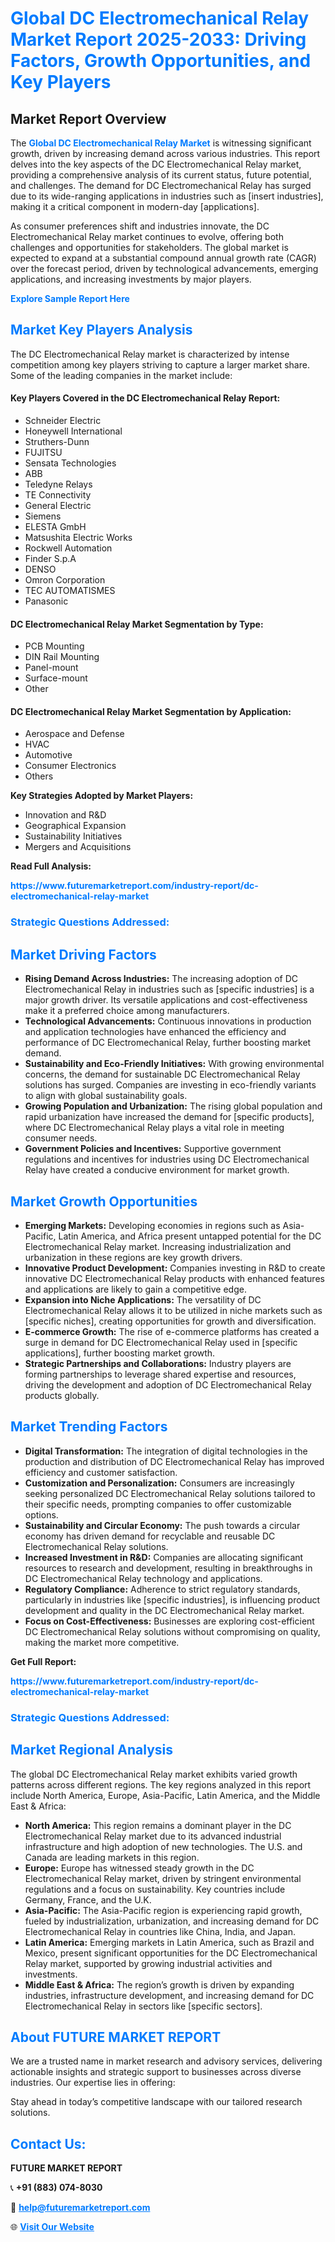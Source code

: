 <h1 style="color: #007BFF;">Global DC Electromechanical Relay Market Report 2025-2033: Driving Factors, Growth Opportunities, and Key Players</h1>

<section id="overview">
<h2>Market Report Overview</h2>
<p>The <a href="https://www.futuremarketreport.com/industry-report/dc-electromechanical-relay-market" style="color: #007BFF; text-decoration: none;"><strong>Global DC Electromechanical Relay Market</strong></a> is witnessing significant growth, driven by increasing demand across various industries. This report delves into the key aspects of the DC Electromechanical Relay market, providing a comprehensive analysis of its current status, future potential, and challenges. The demand for DC Electromechanical Relay has surged due to its wide-ranging applications in industries such as [insert industries], making it a critical component in modern-day [applications].</p>
<p>As consumer preferences shift and industries innovate, the DC Electromechanical Relay market continues to evolve, offering both challenges and opportunities for stakeholders. The global market is expected to expand at a substantial compound annual growth rate (CAGR) over the forecast period, driven by technological advancements, emerging applications, and increasing investments by major players.</p>
</section>

<section id="overview">
<p><a href="https://www.futuremarketreport.com/request-sample/reportId=115571" style="color: #007BFF; text-decoration: none;"><strong>Explore Sample Report Here</strong></a></p>
</section>

<section id="key-players">
<h2 style="color: #007BFF;">Market Key Players Analysis</h2>
<p>The DC Electromechanical Relay market is characterized by intense competition among key players striving to capture a larger market share. Some of the leading companies in the market include:</p>
<h4>Key Players Covered in the DC Electromechanical Relay Report:</h4>
<ul><li>Schneider Electric</li><li>Honeywell International</li><li>Struthers-Dunn</li><li>FUJITSU</li><li>Sensata Technologies</li><li>ABB</li><li>Teledyne Relays</li><li>TE Connectivity</li><li>General Electric</li><li>Siemens</li><li>ELESTA GmbH</li><li>Matsushita Electric Works</li><li>Rockwell Automation</li><li>Finder S.p.A</li><li>DENSO</li><li>Omron Corporation</li><li>TEC AUTOMATISMES</li><li>Panasonic</li></ul>
<h4>DC Electromechanical Relay Market Segmentation by Type:</h4>
<ul><li>PCB Mounting</li><li>DIN Rail Mounting</li><li>Panel-mount</li><li>Surface-mount</li><li>Other</li></ul>

<h4>DC Electromechanical Relay Market Segmentation by Application:</h4>
<ul><li>Aerospace and Defense</li><li>HVAC</li><li>Automotive</li><li>Consumer Electronics</li><li>Others</li></ul>
<p><strong>Key Strategies Adopted by Market Players:</strong></p>
<ul>
<li>Innovation and R&D</li>
<li>Geographical Expansion</li>
<li>Sustainability Initiatives</li>
<li>Mergers and Acquisitions</li>
</ul>
</section>

<section>
<p><strong>Read Full Analysis: </strong></p><a href="https://www.futuremarketreport.com/industry-report/dc-electromechanical-relay-market" style="color: #007BFF; text-decoration: none;"><strong>https://www.futuremarketreport.com/industry-report/dc-electromechanical-relay-market</strong></a>
<h3 style="color: #007BFF;">Strategic Questions Addressed:</h3>
</section>

<section id="driving-factors">
<h2 style="color: #007BFF;">Market Driving Factors</h2>
<ul>
<li><strong>Rising Demand Across Industries:</strong> The increasing adoption of DC Electromechanical Relay in industries such as [specific industries] is a major growth driver. Its versatile applications and cost-effectiveness make it a preferred choice among manufacturers.</li>
<li><strong>Technological Advancements:</strong> Continuous innovations in production and application technologies have enhanced the efficiency and performance of DC Electromechanical Relay, further boosting market demand.</li>
<li><strong>Sustainability and Eco-Friendly Initiatives:</strong> With growing environmental concerns, the demand for sustainable DC Electromechanical Relay solutions has surged. Companies are investing in eco-friendly variants to align with global sustainability goals.</li>
<li><strong>Growing Population and Urbanization:</strong> The rising global population and rapid urbanization have increased the demand for [specific products], where DC Electromechanical Relay plays a vital role in meeting consumer needs.</li>
<li><strong>Government Policies and Incentives:</strong> Supportive government regulations and incentives for industries using DC Electromechanical Relay have created a conducive environment for market growth.</li>
</ul>
</section>

<section id="growth-opportunities">
<h2 style="color: #007BFF;">Market Growth Opportunities</h2>
<ul>
<li><strong>Emerging Markets:</strong> Developing economies in regions such as Asia-Pacific, Latin America, and Africa present untapped potential for the DC Electromechanical Relay market. Increasing industrialization and urbanization in these regions are key growth drivers.</li>
<li><strong>Innovative Product Development:</strong> Companies investing in R&D to create innovative DC Electromechanical Relay products with enhanced features and applications are likely to gain a competitive edge.</li>
<li><strong>Expansion into Niche Applications:</strong> The versatility of DC Electromechanical Relay allows it to be utilized in niche markets such as [specific niches], creating opportunities for growth and diversification.</li>
<li><strong>E-commerce Growth:</strong> The rise of e-commerce platforms has created a surge in demand for DC Electromechanical Relay used in [specific applications], further boosting market growth.</li>
<li><strong>Strategic Partnerships and Collaborations:</strong> Industry players are forming partnerships to leverage shared expertise and resources, driving the development and adoption of DC Electromechanical Relay products globally.</li>
</ul>
</section>

<section id="trending-factors">
<h2 style="color: #007BFF;">Market Trending Factors</h2>
<ul>
<li><strong>Digital Transformation:</strong> The integration of digital technologies in the production and distribution of DC Electromechanical Relay has improved efficiency and customer satisfaction.</li>
<li><strong>Customization and Personalization:</strong> Consumers are increasingly seeking personalized DC Electromechanical Relay solutions tailored to their specific needs, prompting companies to offer customizable options.</li>
<li><strong>Sustainability and Circular Economy:</strong> The push towards a circular economy has driven demand for recyclable and reusable DC Electromechanical Relay solutions.</li>
<li><strong>Increased Investment in R&D:</strong> Companies are allocating significant resources to research and development, resulting in breakthroughs in DC Electromechanical Relay technology and applications.</li>
<li><strong>Regulatory Compliance:</strong> Adherence to strict regulatory standards, particularly in industries like [specific industries], is influencing product development and quality in the DC Electromechanical Relay market.</li>
<li><strong>Focus on Cost-Effectiveness:</strong> Businesses are exploring cost-efficient DC Electromechanical Relay solutions without compromising on quality, making the market more competitive.</li>
</ul>
</section>

<section>
<p><strong>Get Full Report: </strong></p><a href="https://www.futuremarketreport.com/industry-report/dc-electromechanical-relay-market" style="color: #007BFF; text-decoration: none;"><strong>https://www.futuremarketreport.com/industry-report/dc-electromechanical-relay-market</strong></a>
<h3 style="color: #007BFF;">Strategic Questions Addressed:</h3>
</section>


<section id="regional-analysis">
<h2 style="color: #007BFF;">Market Regional Analysis</h2>
<p>The global DC Electromechanical Relay market exhibits varied growth patterns across different regions. The key regions analyzed in this report include North America, Europe, Asia-Pacific, Latin America, and the Middle East & Africa:</p>
<ul>
<li><strong>North America:</strong> This region remains a dominant player in the DC Electromechanical Relay market due to its advanced industrial infrastructure and high adoption of new technologies. The U.S. and Canada are leading markets in this region.</li>
<li><strong>Europe:</strong> Europe has witnessed steady growth in the DC Electromechanical Relay market, driven by stringent environmental regulations and a focus on sustainability. Key countries include Germany, France, and the U.K.</li>
<li><strong>Asia-Pacific:</strong> The Asia-Pacific region is experiencing rapid growth, fueled by industrialization, urbanization, and increasing demand for DC Electromechanical Relay in countries like China, India, and Japan.</li>
<li><strong>Latin America:</strong> Emerging markets in Latin America, such as Brazil and Mexico, present significant opportunities for the DC Electromechanical Relay market, supported by growing industrial activities and investments.</li>
<li><strong>Middle East & Africa:</strong> The region’s growth is driven by expanding industries, infrastructure development, and increasing demand for DC Electromechanical Relay in sectors like [specific sectors].</li>
</ul>
</section>

<footer>
<h2 style="color: #007BFF;">About FUTURE MARKET REPORT</h2>
<p>We are a trusted name in market research and advisory services, delivering actionable insights and strategic support to businesses across diverse industries. Our expertise lies in offering:</p>

<p>Stay ahead in today’s competitive landscape with our tailored research solutions.</p>

<h2 style="color: #007BFF;">Contact Us:</h2>
<p><strong>FUTURE MARKET REPORT</strong></p>
<p>📞 <strong>+91 (883) 074-8030</strong></p>
<p>📧 <strong><a href="mailto:help@futuremarketreport.com" style="color: #007BFF;">help@futuremarketreport.com</a></strong></p>
<p>🌐 <strong><a href="https://www.futuremarketreport.com/" style="color: #007BFF;">Visit Our Website</a></strong></p>
</footer>